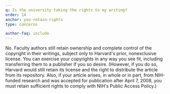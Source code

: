 ```yaml
---
q: Is the university taking the rights to my writing?
order: 14
anchor: you-retain-rights
type: concerns

author-faq: include
---
```


No.  Faculty authors still retain ownership and complete control of the copyright in their writings, subject only to Harvard's prior, nonexclusive license. You can exercise your copyrights in any way you see fit, including transferring them to a publisher if you so desire. (However, if you do so, Harvard would still retain its license and the right to distribute the article from its repository. Also, if your article arises, in whole or in part, from NIH-funded research and was accepted for publication after April 7, 2008, you must retain sufficient rights to comply with NIH's Public Access Policy.)
